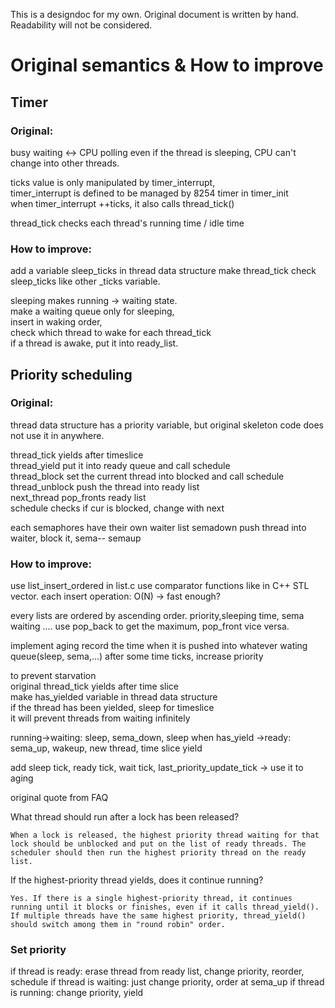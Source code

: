 This is a designdoc for my own.
Original document is written by hand.
Readability will not be considered.

# Original semantics & How to improve

## Timer

### Original:  

busy waiting <-> CPU polling
even if the thread is sleeping, CPU can't change into other threads.

ticks value is only manipulated by timer_interrupt,  
timer_interrupt is defined to be managed by 8254 timer in timer_init  
when timer_interrupt ++ticks, it also calls thread_tick()  

thread_tick checks each thread's running time / idle time  

### How to improve:

add a variable sleep_ticks in thread data structure
make thread_tick check sleep_ticks like other _ticks variable.

sleeping makes running -> waiting state.  
make a waiting queue only for sleeping,  
insert in waking order,  
check which thread to wake for each thread_tick  
if a thread is awake, put it into ready_list.  

## Priority scheduling

### Original:

thread data structure has a priority variable,
but original skeleton code does not use it in anywhere.

thread_tick yields after timeslice  
thread_yield put it into ready queue and call schedule  
thread_block set the current thread into blocked and call schedule  
thread_unblock push the thread into ready list  
next_thread pop_fronts ready list  
schedule checks if cur is blocked, change with next  

each semaphores have their own waiter list
semadown push thread into waiter, block it, sema--
semaup 

### How to improve:

use list_insert_ordered in list.c
use comparator functions like in C++ STL vector.
each insert operation: O(N) -> fast enough?

every lists are ordered by ascending order. priority,sleeping time, sema waiting ....
use pop_back to get the maximum, pop_front vice versa.

implement aging
record the time when it is  pushed into whatever wating queue(sleep, sema,...)
after some time ticks, increase priority

to prevent starvation  
original thread_tick yields after time slice  
make has_yielded variable in thread data structure  
if the thread has been yielded, sleep for timeslice  
it will prevent threads from waiting infinitely  

running->waiting: sleep, sema_down, sleep when has_yield
->ready: sema_up, wakeup, new thread, time slice yield

add sleep tick, ready tick, wait tick, last_priority_update_tick -> use it to aging

original quote from FAQ

What thread should run after a lock has been released?

    When a lock is released, the highest priority thread waiting for that lock should be unblocked and put on the list of ready threads. The scheduler should then run the highest priority thread on the ready list.

If the highest-priority thread yields, does it continue running?

    Yes. If there is a single highest-priority thread, it continues running until it blocks or finishes, even if it calls thread_yield(). If multiple threads have the same highest priority, thread_yield() should switch among them in "round robin" order. 

### Set priority  

if thread is ready: erase thread from ready list, change priority, reorder, schedule
if thread is waiting: just change priority, order at sema_up
if thread is running: change priority, yield